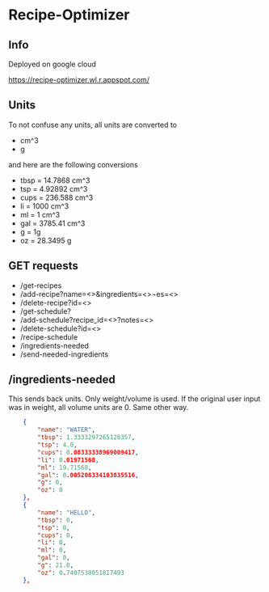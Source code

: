 # Recipe-Optimizer

## Info
Deployed on google cloud <br/>

https://recipe-optimizer.wl.r.appspot.com/

## Units 
To not confuse any units, all units are converted to

<ul>
    <li> cm^3 </li>
    <li> g </li>
</ul>

and here are the following conversions

<ul>
    <li> tbsp = 14.7868 cm^3 </li>
    <li> tsp  = 4.92892 cm^3</li>
    <li> cups = 236.588 cm^3 </li>
    <li> li = 1000 cm^3</li>
    <li> ml = 1 cm^3 </li>
    <li> gal = 3785.41 cm^3 </li>
    <li> g = 1g </li>
    <li> oz = 28.3495 g </li>
</ul>


## GET requests

<ul>
    <li> /get-recipes</li>
    <li> /add-recipe?name=<>&ingredients=<>&notes=<></li>
    <li> /delete-recipe?id=<></li>
    <li> /get-schedule?</li>
    <li> /add-schedule?recipe_id=<>?notes=<></li>
    <li> /delete-schedule?id=<></li>
    <li> /recipe-schedule</li>
    <li> /ingredients-needed</li>
    <li> /send-needed-ingredients</li>
</ul>

## /ingredients-needed
This sends back units. Only weight/volume is used. If the original 
user input was in weight, all volume units are 0. Same other way.
```json
    {
        "name": "WATER",
        "tbsp": 1.3333297265128357,
        "tsp": 4.0,
        "cups": 0.08333338969009417,
        "li": 0.01971568,
        "ml": 19.71568,
        "gal": 0.005208334103835516,
        "g": 0,
        "oz": 0
    },
    {
        "name": "HELLO",
        "tbsp": 0,
        "tsp": 0,
        "cups": 0,
        "li": 0,
        "ml": 0,
        "gal": 0,
        "g": 21.0,
        "oz": 0.7407538051817493
    },
```
